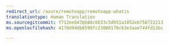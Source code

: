 ```yaml
---
redirect_url: /azure/remoteapp/remoteapp-whatis
translationtype: Human Translation
ms.sourcegitcommit: f712ee847bb88c6633c5d951a1852eb758722213
ms.openlocfilehash: 4170d94db8590fc23008170c63e3aae744fd13bc

---
```




<!--HONumber=Nov16_HO3-->


